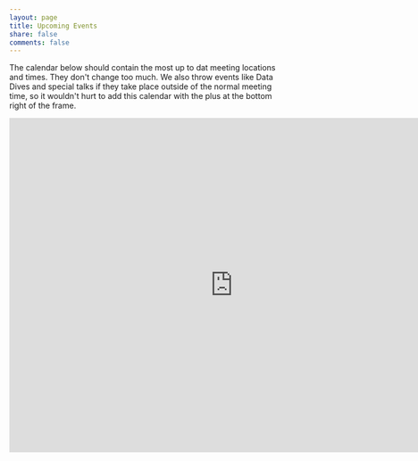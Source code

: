 ```yaml
---
layout: page
title: Upcoming Events
share: false
comments: false
---
```


The calendar below should contain the most up to dat meeting locations and times. They don't change too much. We also throw events like Data Dives and special talks if they take place outside of the normal meeting time, so it wouldn't hurt to add this calendar with the plus at the bottom right of the frame.

<iframe src="https://calendar.google.com/calendar/embed?src=umich.edu_imffl9oecd54ijml7ol1bv42l8%40group.calendar.google.com&ctz=America/New_York" style="border: 0" width="800" height="600" frameborder="0" scrolling="no"></iframe>
